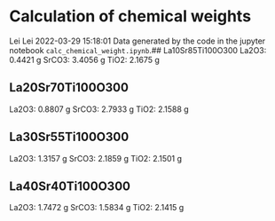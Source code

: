 # Calculation of chemical weights
Lei Lei
2022-03-29 15:18:01
Data generated by the code in the jupyter notebook `calc_chemical_weight.ipynb`.## La10Sr85Ti100O300
La2O3: 0.4421 g
SrCO3: 3.4056 g
TiO2: 2.1675 g
## La20Sr70Ti100O300
La2O3: 0.8807 g
SrCO3: 2.7933 g
TiO2: 2.1588 g
## La30Sr55Ti100O300
La2O3: 1.3157 g
SrCO3: 2.1859 g
TiO2: 2.1501 g
## La40Sr40Ti100O300
La2O3: 1.7472 g
SrCO3: 1.5834 g
TiO2: 2.1415 g
